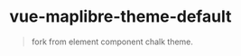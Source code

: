 <!--
 * @Author: zouyaoji@https://github.com/zouyaoji
 * @Date: 2021-10-11 13:15:03
 * @LastEditTime: 2024-02-05 17:10:04
 * @LastEditors: zouyaoji 370681295@qq.com
 * @Description:
 * @FilePath: \vue-maplibre\packages\theme-default\README.md
-->

# vue-maplibre-theme-default

> fork from element component chalk theme.
